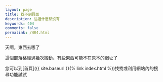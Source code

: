 ```yaml
---
layout: page
title: 找不到頁面
description: 這裡什麼都沒有
keywords: 404
comments: false
permalink: /404.html
---
```


天啊，東西去哪了

這個部落格經過幾次搬動，有些東西可能不在原本的網址了

您可以到[首頁]({{ site.baseurl }}{% link index.html %})找找或利用網站內的搜尋功能試試
